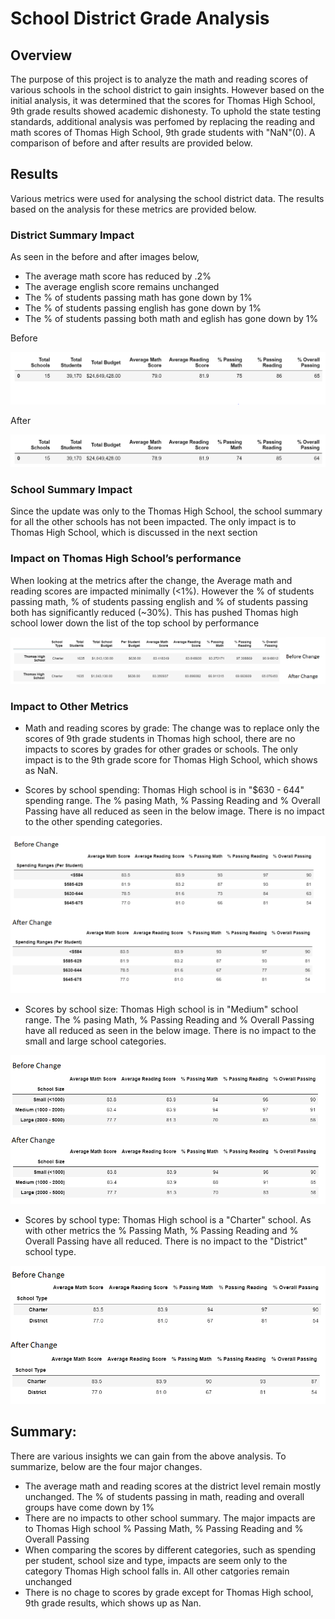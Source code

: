 # School District Grade Analysis

## Overview

The purpose of this project is to analyze the math and reading scores of various schools in the school district to gain insights. However based on the initial analysis, it was determined that the scores for Thomas High School, 9th grade results showed academic dishonesty. To uphold the state testing standards, additional analysis was perfomed by replacing the reading and math scores of Thomas High School, 9th grade students with "NaN"(0). A comparison of before and after results are provided below.

## Results

Various metrics were used for analysing the school district data. The results based on the analysis for these metrics are provided below.

### District Summary Impact

As seen in the before and after images below,

- The average math score has reduced by .2%
- The average english score remains unchanged
- The % of students passing math has gone down by 1%
- The % of students passing english has gone down by 1%
- The % of students passing both math and eglish has gone down by 1%

Before

![district_Summary_b](https://github.com/ssathyanath/School_District_Analysis/blob/master/Images/District_Summary_Before.PNG)

After

![district_summary_A](https://github.com/ssathyanath/School_District_Analysis/blob/master/Images/District_Summary_After.PNG)

### School Summary Impact

Since the update was only to the Thomas High School, the school summary for all the other schools has not been impacted. The only impact is to Thomas High School, which is discussed in the next section

### Impact on Thomas High School’s performance

When looking at the metrics after the change, the Average math and reading scores are impacted minimally (<1%). However the % of students passing math, % of students passing english and % of students passing both has significantly reduced (~30%). This has pushed Thomas high school lower down the list of the top school by performance

![Thomas_High_School](https://github.com/ssathyanath/School_District_Analysis/blob/master/Images/Thomas_high_school_summary.png)

### Impact to Other Metrics

- Math and reading scores by grade: The change was to replace only the scores of 9th grade students in Thomas high school, there are no impacts to scores by grades for other grades or schools. The only impact is to the 9th grade score for Thomas High School, which shows as NaN.

- Scores by school spending: Thomas High school is in "$630 - 644" spending range. The % pasing Math, % Passing Reading and % Overall Passing have all reduced as seen in the below image. There is no impact to the other spending categories.

![Spending_Score](https://github.com/ssathyanath/School_District_Analysis/blob/master/Images/Spending_Range_Summary.png)

- Scores by school size: Thomas High school is in "Medium" school range. The % pasing Math, % Passing Reading and % Overall Passing have all reduced as seen in the below image. There is no impact to the small and large school categories.

![schoolsize_Score](https://github.com/ssathyanath/School_District_Analysis/blob/master/Images/Size_Summary.png)

- Scores by school type: Thomas High school is a "Charter" school. As with other metrics the % Passing Math, % Passing Reading and % Overall Passing have all reduced. There is no impact to the "District" school type.

![schooltype_Score](https://github.com/ssathyanath/School_District_Analysis/blob/master/Images/School_Type_Summary.png)

## Summary:
There are various insights we can gain from the above analysis. To summarize, below are the four major changes.

- The average math and reading scores at the district level remain mostly unchanged. The % of students passing in math, reading and overall groups have come down by 1%
- There are no impacts to other school summary. The major impacts are to Thomas High school % Passing Math, % Passing Reading and % Overall Passing
- When comparing the scores by different categories, such as spending per student, school size and type, impacts are seem only to the category Thomas High school falls in. All other catgories remain unchanged
- There is no chage to scores by grade except for Thomas High school, 9th grade results, which shows up as Nan.

